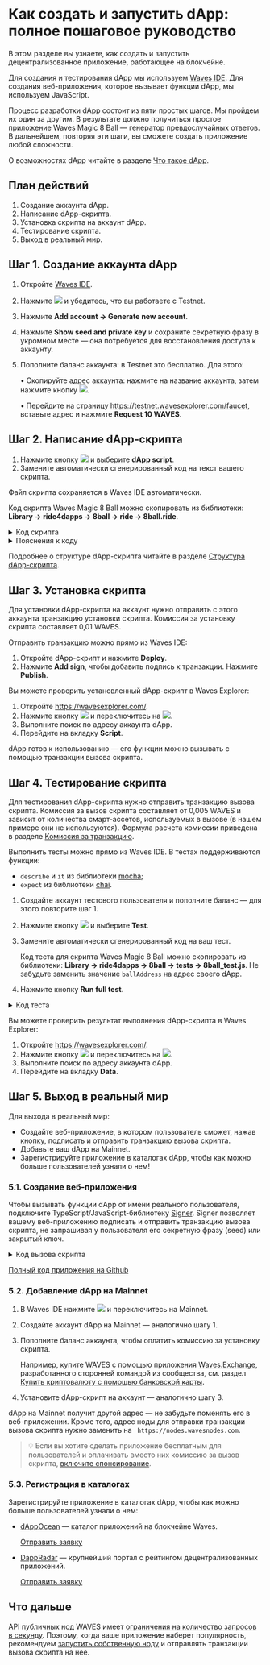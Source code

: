 # Как создать и запустить dApp: полное пошаговое руководство

В этом разделе вы узнаете, как создать и запустить децентрализованное приложение, работающее на блокчейне.

Для создания и тестирования dApp мы используем [Waves IDE](https://waves-ide.com/). Для создания веб-приложения, которое вызывает функции dApp, мы используем JavaScript.

Процесс разработки dApp состоит из пяти простых шагов. Мы пройдем их один за другим. В результате должно получиться простое приложение Waves Magic 8 Ball — генератор превдослучайных ответов. В дальнейшем, повторяя эти шаги, вы сможете создать приложение любой сложности.

О возможностях dApp читайте в разделе [Что такое dApp](/ru/building-apps/smart-contracts/what-is-a-dapp).

## План действий

1. Создание аккаунта dApp.
2. Написание dApp-скрипта.
3. Установка скрипта на аккаунт dApp.
4. Тестирование скрипта.
5. Выход в реальный мир.

## Шаг 1. Создание аккаунта dApp

1. Откройте [Waves IDE](https://waves-ide.com/).
2. Нажмите ![](./_assets/ide-settings.png) и убедитесь, что вы работаете с Testnet.
3. Нажмите **Add account → Generate new account**.
4. Нажмите **Show seed and private key** и сохраните секретную фразу в укромном месте — она потребуется для восстановления доступа к аккаунту.
5. Пополните баланс аккаунта: в Testnet это бесплатно. Для этого:

   • Скопируйте адрес аккаунта: нажмите на название аккаунта, затем нажмите кнопку ![](./_assets/copy-button.png).

   • Перейдите на страницу <https://testnet.wavesexplorer.com/faucet>, вставьте адрес и нажмите **Request 10 WAVES**.

## Шаг 2. Написание dApp-скрипта

1. Нажмите кнопку ![](./_assets/add-script-button.png) и выберите **dApp script**.
2. Замените автоматически сгенерированный код на текст вашего скрипта.

Файл скрипта сохраняется в Waves IDE автоматически.

Код скрипта Waves Magic 8 Ball можно скопировать из библиотеки: **Library → ride4dapps → 8ball → ride → 8ball.ride**.

<details><summary>Код скрипта</summary>
<p>
<code>
{-# STDLIB_VERSION 3 #-}<br>
{-# CONTENT_TYPE DAPP #-}<br>
{-# SCRIPT_TYPE ACCOUNT #-}<br>
<br>
let answersCount = 20<br>
let answers = <br>
&nbsp;&nbsp;&nbsp;&nbsp;["It is certain.",<br>
&nbsp;&nbsp;&nbsp;&nbsp;"It is decidedly so.",<br>
&nbsp;&nbsp;&nbsp;&nbsp;"Without a doubt.",<br>
&nbsp;&nbsp;&nbsp;&nbsp;"Yes - definitely.",<br>
&nbsp;&nbsp;&nbsp;&nbsp;"You may rely on it.",<br>
&nbsp;&nbsp;&nbsp;&nbsp;"As I see it, yes.",<br>
&nbsp;&nbsp;&nbsp;&nbsp;"Most likely.",<br>
&nbsp;&nbsp;&nbsp;&nbsp;"Outlook good.",<br>
&nbsp;&nbsp;&nbsp;&nbsp;"Yes.",<br>
&nbsp;&nbsp;&nbsp;&nbsp;"Signs point to yes.",<br>
&nbsp;&nbsp;&nbsp;&nbsp;"Reply hazy, try again.",<br>
&nbsp;&nbsp;&nbsp;&nbsp;"Ask again later.",<br>
&nbsp;&nbsp;&nbsp;&nbsp;"Better not tell you now.",<br>
&nbsp;&nbsp;&nbsp;&nbsp;"Cannot predict now.",<br>
&nbsp;&nbsp;&nbsp;&nbsp;"Concentrate and ask again.",<br>
&nbsp;&nbsp;&nbsp;&nbsp;"Don't count on it.",<br>
&nbsp;&nbsp;&nbsp;&nbsp;"My reply is no.",<br>
&nbsp;&nbsp;&nbsp;&nbsp;"My sources say no.",<br>
&nbsp;&nbsp;&nbsp;&nbsp;"Outlook not so good.",<br>
&nbsp;&nbsp;&nbsp;&nbsp;"Very doubtful."]<br>
<br>
func getAnswer(question: String, previousAnswer: String) = {<br>
&nbsp;&nbsp;&nbsp;&nbsp;let hash = sha256(toBytes(question + previousAnswer))<br>
&nbsp;&nbsp;&nbsp;&nbsp;let index = toInt(hash)<br>
&nbsp;&nbsp;&nbsp;&nbsp;answers[index % answersCount]<br>
}<br>
<br>
func getPreviousAnswer(address: String) = {<br>
&nbsp;&nbsp;&nbsp;&nbsp;match getString(this, address + "_a") {<br>
&nbsp;&nbsp;&nbsp;&nbsp;&nbsp;&nbsp;&nbsp;&nbsp;case a: String => a<br>
&nbsp;&nbsp;&nbsp;&nbsp;&nbsp;&nbsp;&nbsp;&nbsp;case _ => address<br>
&nbsp;&nbsp;&nbsp;&nbsp;}<br>
}<br>
<br>
@Callable(i)<br>
func tellme(question: String) = {<br>
&nbsp;&nbsp;&nbsp;&nbsp;let callerAddress = toBase58String(i.caller.bytes)<br>
&nbsp;&nbsp;&nbsp;&nbsp;let answer = getAnswer(question, getPreviousAnswer(callerAddress))<br>
<br>
&nbsp;&nbsp;&nbsp;&nbsp;WriteSet([<br>
&nbsp;&nbsp;&nbsp;&nbsp;&nbsp;&nbsp;&nbsp;&nbsp;DataEntry(callerAddress + "_q", question),<br>
&nbsp;&nbsp;&nbsp;&nbsp;&nbsp;&nbsp;&nbsp;&nbsp;DataEntry(callerAddress + "_a", answer)<br>
&nbsp;&nbsp;&nbsp;&nbsp;&nbsp;&nbsp;&nbsp;&nbsp;])<br>
}<br>
</code>

</p>
</details>

<details><summary>Пояснения к коду</summary>
<p>
dApp-скрипт должен начинаться с директив:<br>

<code>
{-# STDLIB_VERSION 3 #-}<br>
{-# CONTENT_TYPE DAPP #-}<br>
{-# SCRIPT_TYPE ACCOUNT #-}<br>
</code>

Между директивами и вызываемой функцией можно объявить переменные и вспомогательные функции.

Перед объявлением вызываемой функции нужно указать аннотацию `@Callable(i)`. Объект `i` содержит поля транзакции вызова скрипта, которые может использовать вызываемая функция. В нашем примере используется поле `i.caller.bytes` — адрес аккаунта пользователя, вызвавшего функцию.
</p>
</details>

Подробнее о структуре dApp-скрипта читайте в разделе [Структура dApp-скрипта](/ru/building-apps/smart-contracts/what-is-a-dapp#структура-dapp-скрипта).

## Шаг 3. Установка скрипта

Для установки dApp-скрипта на аккаунт нужно отправить с этого аккаунта транзакцию установки скрипта. Комиссия за установку скрипта составляет 0,01 WAVES.

Отправить транзакцию можно прямо из Waves IDE:

1. Откройте dApp-скрипт и нажмите **Deploy**.
2. Нажмите **Add sign**, чтобы добавить подпись к транзакции. Нажмите **Publish**.

Вы можете проверить установленный dApp-скрипт в Waves Explorer:

1. Откройте <https://wavesexplorer.com/>.
2. Нажмите кнопку ![](./_assets/settings.png) и переключитесь на ![](./_assets/testnet.png).
3. Выполните поиск по адресу аккаунта dApp.
4. Перейдите на вкладку **Script**.

dApp готов к использованию — его функции можно вызывать с помощью транзакции вызова скрипта.

## Шаг 4. Тестирование скрипта

Для тестирования dApp-скрипта нужно отправить транзакцию вызова скрипта. Комиссия за вызов скрипта составляет от 0,005 WAVES и зависит от количества смарт-ассетов, используемых в вызове (в нашем примере они не используются). Формула расчета комиссии приведена в разделе [Комиссия за транзакцию](/ru/blockchain/transaction/transaction-fee).

Выполнить тесты можно прямо из Waves IDE. В тестах поддерживаются функции:
* `describe` и `it` из библиотеки [mocha](https://mochajs.org/);
* `expect` из библиотеки [chai](https://www.chaijs.com/).

1. Создайте аккаунт тестового пользователя и пополните баланс — для этого повторите шаг 1.
2. Нажмите кнопку ![](./_assets/add-script-button.png) и выберите **Test**.
3. Замените автоматически сгенерированный код на ваш тест.

   Код теста для скрипта Waves Magic 8 Ball можно скопировать из библиотеки: **Library → ride4dapps → 8ball → tests → 8ball_test.js**. Не забудьте заменить значение `ballAddress` на адрес своего dApp.

4. Нажмите кнопку **Run full test**.

<details><summary>Код теста</summary>
<p>
<code>
describe('8 ball', () => {<br>
&nbsp;&nbsp;&nbsp;&nbsp;const ballAddress = "3N27HUMt4ddx2X7foQwZRmpFzg5PSzLrUgU"<br>
&nbsp;&nbsp;&nbsp;&nbsp;const question = "Test" + Date.now()<br>
&nbsp;&nbsp;&nbsp;&nbsp;const tx = invokeScript({fee: 500000, dApp: ballAddress, call:{function:"tellme", args:[{"type": "string", "value": question}]}, payment: null})<br>
<br>
&nbsp;&nbsp;&nbsp;&nbsp;it('Tx is mined in block', async function(){<br>
&nbsp;&nbsp;&nbsp;&nbsp;&nbsp;&nbsp;&nbsp;&nbsp;await broadcast(tx)<br>
&nbsp;&nbsp;&nbsp;&nbsp;&nbsp;&nbsp;&nbsp;&nbsp;await waitForTx(tx.id)<br>
&nbsp;&nbsp;&nbsp;&nbsp;})<br>
<br>
&nbsp;&nbsp;&nbsp;&nbsp;it('Question is in ball', async function(){<br>
&nbsp;&nbsp;&nbsp;&nbsp;&nbsp;&nbsp;&nbsp;&nbsp;await accountDataByKey(address()+"_q", ballAddress)<br>
&nbsp;&nbsp;&nbsp;&nbsp;&nbsp;&nbsp;&nbsp;&nbsp;&nbsp;&nbsp;&nbsp;&nbsp;.then(reslove => expect(reslove.value).to.equal(question))<br>
&nbsp;&nbsp;&nbsp;&nbsp;})<br>
})<br>
</code>
</p>
</details>

Вы можете проверить результат выполнения dApp-скрипта в Waves Explorer:

1. Откройте <https://wavesexplorer.com/>.
2. Нажмите кнопку ![](./_assets/settings.png) и переключитесь на ![](./_assets/testnet.png).
3. Выполните поиск по адресу аккаунта dApp.
4. Перейдите на вкладку **Data**.

## Шаг 5. Выход в реальный мир

Для выхода в реальный мир:

* Создайте веб-приложение, в котором пользователь сможет, нажав кнопку, подписать и отправить транзакцию вызова скрипта.
* Добавьте ваш dApp на Mainnet.
* Зарегистрируйте приложение в каталогах dApp, чтобы как можно больше пользователей узнали о нем!

### 5.1. Создание веб-приложения

Чтобы вызывать функции dApp от имени реального пользователя, подключите TypeScript/JavaScript-библиотеку [Signer](/ru/building-apps/waves-api-and-sdk/client-libraries/signer). Signer позволяет вашему веб-приложению подписать и отправить транзакцию вызова скрипта, не запрашивая у пользователя его секретную фразу (seed) или закрытый ключ.

<details><summary>Код вызова скрипта</summary>
<p>
<code>
await signer.invoke({<br>
&nbsp;&nbsp;&nbsp;&nbsp;dApp: ballAddress,<br>
&nbsp;&nbsp;&nbsp;&nbsp;call: {<br>
&nbsp;&nbsp;&nbsp;&nbsp;&nbsp;&nbsp;&nbsp;&nbsp;function: "tellme",<br>
&nbsp;&nbsp;&nbsp;&nbsp;&nbsp;&nbsp;&nbsp;&nbsp;args:[{"type": "string", "value": question}]<br>
&nbsp;&nbsp;&nbsp;&nbsp;}<br>
}).broadcast();<br>
</code>
</p>
</details>

[Полный код приложения на Github](https://github.com/elenaili/waves8ball)

### 5.2. Добавление dApp на Mainnet

1. В Waves IDE нажмите ![](./_assets/ide-settings.png) и переключитесь на Mainnet.
2. Создайте аккаунт dApp на Mainnet — аналогично шагу 1.
3. Пополните баланс аккаунта, чтобы оплатить комиссию за установку скрипта.

   Например, купите WAVES с помощью приложения [Waves.Exchange](https://waves.exchange/), разработанного сторонней командой из сообщества, см. раздел [Купить криптовалюту с помощью банковской карты](https://docs.waves.exchange/ru/waves-exchange/waves-exchange-online-desktop/online-desktop-trs-gtw/online-desktop-trs-fiat).

4. Установите dApp-скрипт на аккаунт — аналогично шагу 3.

dApp на Mainnet получит другой адрес — не забудьте поменять его в веб-приложении. Кроме того, адрес ноды для отправки транзакции вызова скрипта нужно заменить на ` https://nodes.wavesnodes.com`.

> :bulb: Если вы хотите сделать приложение бесплатным для пользователей и оплачивать вместо них комиссию за вызов скрипта, [включите спонсирование](/ru/blockchain/waves-protocol/sponsored-fee).

### 5.3. Регистрация в каталогах

Зарегистрируйте приложение в каталогах dApp, чтобы как можно больше пользователей узнали о нем:

* [dAppOcean](https://www.dappocean.io) — каталог приложений на блокчейне Waves.

   [Отправить заявку](https://www.dappocean.io/ru/dapps/submit)

* [DappRadar](https://dappradar.com) — крупнейший портал с рейтингом децентрализованных приложений.

   [Отправить заявку](https://dappradar.com/submit-dapp)

## Что дальше

API публичных нод WAVES имеет [ограничения на количество запросов в секунду](/ru/waves-node/api-limitations-of-the-pool-of-public-nodes). Поэтому, когда ваше приложение наберет популярность, рекомендуем [запустить собственную ноду](/ru/waves-node/how-to-install-a-node/how-to-install-a-node) и отправлять транзакции вызова скрипта на нее.
